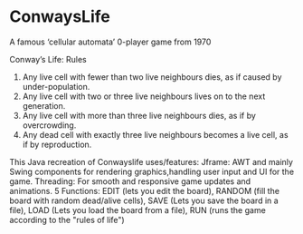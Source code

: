 # ConwaysLife
A famous ‘cellular automata’ 0-player game from 1970

Conway’s Life: Rules
1. Any live cell with fewer than two live neighbours dies,
as if caused by under-population.
2. Any live cell with two or three live neighbours lives on
to the next generation.
3. Any live cell with more than three live neighbours
dies, as if by overcrowding.
4. Any dead cell with exactly three live neighbours
becomes a live cell, as if by reproduction.

This Java recreation of Conwayslife uses/features:
Jframe: AWT and mainly Swing components for rendering graphics,handling user input and UI for the game. 
Threading: For smooth and responsive game updates and animations.
5 Functions: EDIT (lets you edit the board), RANDOM (fill the board with random dead/alive cells), SAVE (Lets you save the board in a file), LOAD (Lets you load the board from a file), RUN (runs the game according to the "rules of life") 






